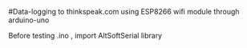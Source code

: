 #Data-logging to thinkspeak.com using ESP8266 wifi module through arduino-uno

Before testing .ino , import AltSoftSerial library 
